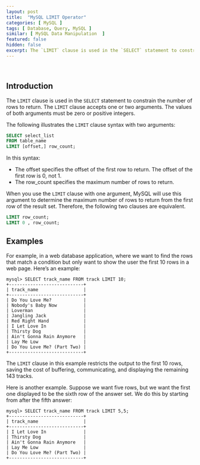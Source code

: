 ```yaml
---
layout: post
title:  "MySQL LIMIT Operator"
categories: [ MySQL ]
tags: [ Database, Query, MySQL ]
similar: [ MySQL Data Manipulation  ]
featured: false
hidden: false
excerpt: The `LIMIT` clause is used in the `SELECT` statement to constrain the number of rows to return.
---
```


<br />

## Introduction

The `LIMIT` clause is used in the `SELECT` statement to constrain the number of rows to return. The `LIMIT` clause accepts one or two arguments. The values of both arguments must be zero or positive integers.

The following illustrates the `LIMIT` clause syntax with two arguments:

```sql
SELECT select_list
FROM table_name
LIMIT [offset,] row_count;
```

In this syntax:

* The offset specifies the offset of the first row to return. The offset of the first row is 0, not 1.
* The row_count specifies the maximum number of rows to return.

When you use the `LIMIT` clause with one argument, MySQL will use this argument to determine the maximum number of rows to return from the first row of the result set. Therefore, the following two clauses are equivalent.

```sql
LIMIT row_count;
LIMIT 0 , row_count;
```


## Examples


For example, in a
web database application, where we want to find the rows that match a condition but
only want to show the user the first 10 rows in a web page. Here’s an example:

```
mysql> SELECT track_name FROM track LIMIT 10;
+----------------------------+
| track_name                 |
+----------------------------+
| Do You Love Me?            |
| Nobody's Baby Now          |
| Loverman                   |
| Jangling Jack              |
| Red Right Hand             |
| I Let Love In              |
| Thirsty Dog                |
| Ain't Gonna Rain Anymore   |
| Lay Me Low                 |
| Do You Love Me? (Part Two) |
+----------------------------+
```

The `LIMIT` clause in this example restricts the output to the first 10 rows, saving the
cost of buffering, communicating, and displaying the remaining 143 tracks.



Here is another example. Suppose we want five rows, but we want the first one displayed to be
the sixth row of the answer set. We do this by starting from after the fifth answer:

```
mysql> SELECT track_name FROM track LIMIT 5,5;
+----------------------------+
| track_name                 |
+----------------------------+
| I Let Love In              |
| Thirsty Dog                |
| Ain't Gonna Rain Anymore   |
| Lay Me Low                 |
| Do You Love Me? (Part Two) |
+----------------------------+
```

